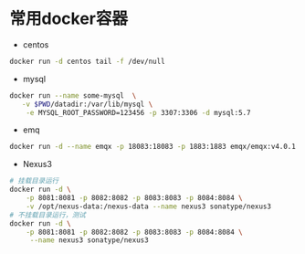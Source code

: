 # 常用docker容器


* centos 

```bash 
docker run -d centos tail -f /dev/null
```

* mysql 

```bash
docker run --name some-mysql  \
   -v $PWD/datadir:/var/lib/mysql \
    -e MYSQL_ROOT_PASSWORD=123456 -p 3307:3306 -d mysql:5.7
```

* emq 

```bash 
docker run -d --name emqx -p 18083:18083 -p 1883:1883 emqx/emqx:v4.0.1  
```


* Nexus3 

```BASH
# 挂载目录运行
docker run -d \
    -p 8081:8081 -p 8082:8082 -p 8083:8083 -p 8084:8084 \
    -v /opt/nexus-data:/nexus-data --name nexus3 sonatype/nexus3 
# 不挂载目录运行，测试
docker run -d \
    -p 8081:8081 -p 8082:8082 -p 8083:8083 -p 8084:8084 \
     --name nexus3 sonatype/nexus3 
```